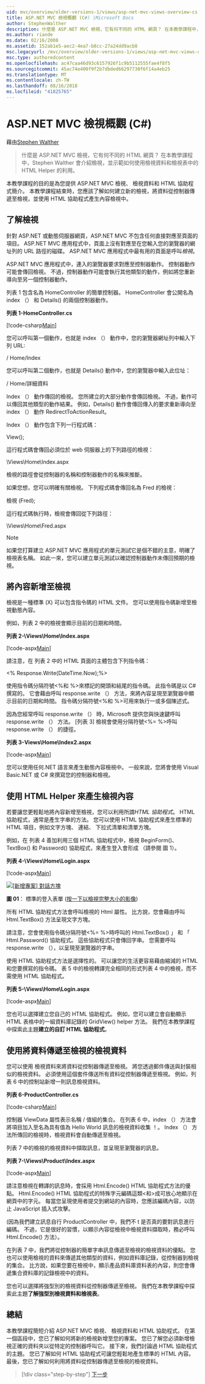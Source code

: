 ```yaml
---
uid: mvc/overview/older-versions-1/views/asp-net-mvc-views-overview-cs
title: ASP.NET MVC 檢視概觀 (C#) |Microsoft Docs
author: StephenWalther
description: 什麼是 ASP.NET MVC 檢視，它有何不同的 HTML 網頁？ 在本教學課程中，Stephen Walther 會為您介紹檢視，並向您示範如何 t...
ms.author: riande
ms.date: 02/16/2008
ms.assetid: 152ab1e5-aec2-4ea7-b8cc-27a24dd9acb8
msc.legacyurl: /mvc/overview/older-versions-1/views/asp-net-mvc-views-overview-cs
msc.type: authoredcontent
ms.openlocfilehash: ac47caa46d93c6157926f1c9b5112555fae4f8f5
ms.sourcegitcommit: 45ac74e400f9f2b7dbded66297730f6f14a4eb25
ms.translationtype: MT
ms.contentlocale: zh-TW
ms.lasthandoff: 08/16/2018
ms.locfileid: "41825765"
---
```

<a name="aspnet-mvc-views-overview-c"></a>ASP.NET MVC 檢視概觀 (C#)
====================
藉由[Stephen Walther](https://github.com/StephenWalther)

> 什麼是 ASP.NET MVC 檢視，它有何不同的 HTML 網頁？ 在本教學課程中，Stephen Walther 會介紹檢視，並示範如何使用檢視資料和檢視表中的 HTML Helper 的利用。


本教學課程的目的是為您提供 ASP.NET MVC 檢視、 檢視資料和 HTML 協助程式簡介。 本教學課程結束時，您應該了解如何建立新的檢視，將資料從控制器傳遞至檢視，並使用 HTML 協助程式產生內容檢視中。

## <a name="understanding-views"></a>了解檢視

針對 ASP.NET 或動態伺服器網頁，ASP.NET MVC 不包含任何直接對應至頁面的項目。 ASP.NET MVC 應用程式中，頁面上沒有對應至在您輸入您的瀏覽器的網址列的 URL 路徑的磁碟。 ASP.NET MVC 應用程式中最有用的頁面是呼叫*檢視*。

ASP.NET MVC 應用程式中，連入的瀏覽器要求對應至控制器動作。 控制器動作可能會傳回檢視。 不過，控制器動作可能會執行其他類型的動作，例如將您重新導向至另一個控制器動作。

列表 1 包含名為 HomeController 的簡單控制器。 HomeController 會公開名為 index （） 和 Details() 的兩個控制器動作。

**列表 1-HomeController.cs**

[!code-csharp[Main](asp-net-mvc-views-overview-cs/samples/sample1.cs)]

您可以呼叫第一個動作，也就是 index （） 動作中，您的瀏覽器網址列中輸入下列 URL:

/ Home/Index

您可以呼叫第二個動作，也就是 Details() 動作中，您的瀏覽器中輸入此位址：

/ Home/詳細資料

Index （） 動作傳回的檢視。 您所建立的大部分動作會傳回檢視。 不過，動作可以傳回其他類型的動作結果。 例如，Details() 動作會傳回傳入的要求重新導向至 index （） 動作 RedirectToActionResult。

Index （） 動作包含下列一行程式碼：

View();

這行程式碼會傳回必須位於 web 伺服器上的下列路徑的檢視：

\Views\Home\Index.aspx

檢視的路徑會從控制器的名稱和控制器動作的名稱來推斷。

如果您想，您可以明確有關檢視。 下列程式碼會傳回名為 Fred 的檢視：

檢視 (Fred);

這行程式碼執行時，檢視會傳回從下列路徑：

\Views\Home\Fred.aspx

> [!NOTE] 
> 
> 如果您打算建立 ASP.NET MVC 應用程式的單元測試它是個不錯的主意，明確了檢視表名稱。 如此一來，您可以建立單元測試以確認控制器動作未傳回預期的檢視。


## <a name="adding-content-to-a-view"></a>將內容新增至檢視

檢視是一種標準 (X) 可以包含指令碼的 HTML 文件。 您可以使用指令碼新增至檢視動態內容。

例如，列表 2 中的檢視會顯示目前的日期和時間。

**列表 2-\Views\Home\Index.aspx**

[!code-aspx[Main](asp-net-mvc-views-overview-cs/samples/sample2.aspx)]

請注意，在 列表 2 中的 HTML 頁面的主體包含下列指令碼：

&lt;% Response.Write(DateTime.Now);%&gt;

使用指令碼分隔符號&lt;%和 %&gt;來標記的開頭和結尾的指令碼。 此指令碼是以 C# 撰寫的。 它會藉由呼叫 response.write （） 方法，來將內容呈現至瀏覽器中顯示目前的日期和時間。 指令碼分隔符號&lt;%和 %&gt;可用來執行一或多個陳述式。

因為您經常呼叫 response.write （） 時，Microsoft 提供您與快速鍵呼叫 response.write （） 方法。 [列表 3] 檢視會使用分隔符號&lt;%= %&gt;呼叫 response.write （） 的捷徑。

**列表 3-Views\Home\Index2.aspx**

[!code-aspx[Main](asp-net-mvc-views-overview-cs/samples/sample3.aspx)]

您可以使用任何.NET 語言來產生動態內容檢視中。 一般來說，您將會使用 Visual Basic.NET 或 C# 來撰寫您的控制器和檢視。

## <a name="using-html-helpers-to-generate-view-content"></a>使用 HTML Helper 來產生檢視內容

若要讓您更輕鬆地將內容新增至檢視，您可以利用所謂*HTML 協助程式*。 HTML 協助程式，通常是產生字串的方法。 您可以使用 HTML 協助程式來產生標準的 HTML 項目，例如文字方塊、 連結、 下拉式清單和清單方塊。

例如，在 列表 4 善加利用三個 HTML 協助程式中，檢視 BeginForm()、 TextBox() 和 Password() 協助程式，來產生登入會形成 （請參閱 圖 1）。

**列表 4-\Views\Home\Login.aspx**

[!code-aspx[Main](asp-net-mvc-views-overview-cs/samples/sample4.aspx)]


[![[新增專案] 對話方塊](asp-net-mvc-views-overview-cs/_static/image1.jpg)](asp-net-mvc-views-overview-cs/_static/image1.png)

**圖 01**： 標準的登入表單 ([按一下以檢視完整大小的影像](asp-net-mvc-views-overview-cs/_static/image2.png))


所有 HTML 協助程式方法會呼叫檢視的 Html 屬性。 比方說，您會藉由呼叫 Html.TextBox() 方法呈現文字方塊。

請注意，您會使用指令碼分隔符號&lt;%= %&gt;時呼叫的 Html.TextBox() 」 和 「 Html.Password() 協助程式。 這些協助程式只會傳回字串。 您需要呼叫 response.write （），以呈現至瀏覽器的字串。

使用 HTML 協助程式方法是選擇性的。 可以讓您的生活更容易藉由縮減的 HTML 和您要撰寫的指令碼。 表 5 中的檢視轉譯完全相同的形式列表 4 中的檢視，而不需使用 HTML 協助程式。

**列表 5-\Views\Home\Login.aspx**

[!code-aspx[Main](asp-net-mvc-views-overview-cs/samples/sample5.aspx)]

您也可以選擇建立您自己的 HTML 協助程式。 例如，您可以建立會自動顯示 HTML 表格中的一組資料庫記錄的 GridView() helper 方法。 我們在本教學課程中探索此主題**建立的自訂 HTML 協助程式**。

## <a name="using-view-data-to-pass-data-to-a-view"></a>使用將資料傳遞至檢視的檢視資料

您可以使用 檢視資料來將資料從控制器傳遞至檢視。 將您透過郵件傳送與封裝相似的檢視資料。 必須使用這個套件傳送所有資料從控制器傳遞至檢視。 例如，列表 6 中的控制站新增一則訊息檢視資料。

**列表 6-ProductController.cs**

[!code-csharp[Main](asp-net-mvc-views-overview-cs/samples/sample6.cs)]

控制器 ViewData 屬性表示名稱 / 值組的集合。 在列表 6 中，index （） 方法會將項目加入至名為具有值為 Hello World 訊息的檢視資料收集 ！。 Index （） 方法所傳回的檢視時，檢視資料會自動傳遞至檢視。

列表 7 中的檢視的檢視資料中擷取訊息，並呈現至瀏覽器的訊息。

**列表 7-\Views\Product\Index.aspx**

[!code-aspx[Main](asp-net-mvc-views-overview-cs/samples/sample7.aspx)]

請注意檢視在轉譯的訊息時，會採用 Html.Encode() HTML 協助程式方法的優點。 Html.Encode() HTML 協助程式的特殊字元編碼這類&lt;和&gt;成可放心地顯示在網頁中的字元。 每當您呈現使用者提交到網站的內容時，您應該編碼內容，以防止 JavaScript 插入式攻擊。

(因為我們建立訊息自行 ProductController 中，我們不 t 是否真的要對訊息進行編碼。 不過，它是很好的習慣，以顯示內容從檢視中檢視資料擷取時，務必呼叫 Html.Encode() 方法）。

在列表 7 中，我們將從控制器的簡單字串訊息傳遞至檢視的檢視資料的優點。 您也可以使用檢視的資料來傳遞其他類型的資料，例如資料庫記錄，從控制器到檢視的集合。 比方說，如果您要在檢視中，顯示產品資料庫資料表的內容，則您會傳遞集合資料庫的記錄檢視中的資料。

您也可以選擇將強型別的檢視資料從控制器傳遞至檢視。 我們在本教學課程中探索此主題**了解強型別檢視資料和檢視表**。

## <a name="summary"></a>總結

本教學課程簡短介紹 ASP.NET MVC 檢視、 檢視資料和 HTML 協助程式。 在第一個區段中，您已了解如何將新的檢視新增至您的專案。 您已了解您必須新增檢視正確的資料夾以從特定的控制器呼叫它。 接下來，我們討論過 HTML 協助程式的主題。 您已了解如何 HTML 協助程式可讓您輕鬆地產生標準的 HTML 內容。 最後，您已了解如何利用將資料從控制器傳遞至檢視的檢視資料。

> [!div class="step-by-step"]
> [下一步](creating-custom-html-helpers-cs.md)

